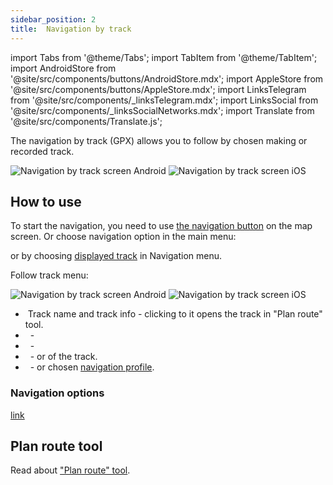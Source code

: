 ```yaml
---
sidebar_position: 2
title:  Navigation by track
---
```


import Tabs from '@theme/Tabs';
import TabItem from '@theme/TabItem';
import AndroidStore from '@site/src/components/buttons/AndroidStore.mdx';
import AppleStore from '@site/src/components/buttons/AppleStore.mdx';
import LinksTelegram from '@site/src/components/_linksTelegram.mdx';
import LinksSocial from '@site/src/components/_linksSocialNetworks.mdx';
import Translate from '@site/src/components/Translate.js';

The navigation by track (GPX) allows you to follow by chosen making or recorded track.

![Navigation by track screen Android](@site/static/img/navigation/gpx/navigation_gpx_android.png) ![Navigation by track screen iOS](@site/static/img/navigation/gpx/navigation_gpx_ios.png)

## How to use

To start the navigation, you need to use [the navigation button](/docs/documentation/widgets/map-buttons#directions) on the map screen. Or choose navigation option in the main menu:

<Translate android="true" ids="android_button_seq"/> <Translate android="true" ids="shared_string_menu,shared_string_navigation,shared_string_options,follow_track"/>

<p> </p>

<Translate ios="true" ids="ios_button_seq"/> <Translate ios="true" ids="menu,routing_settings,shared_string_options,gpx_navigation"/>

<p> </p>

or by choosing [displayed track](/docs/documentation/navigation/route-navigation#displayed-tracks) in Navigation menu.

Follow track menu:

![Navigation by track screen Android](@site/static/img/navigation/gpx/navigation_gpx_follow_track_android.png) ![Navigation by track screen iOS](@site/static/img/navigation/gpx/navigation_gpx_follow_track_ios.png)

- &nbsp;Track name and track info - clicking to it opens the track in "Plan route" tool.
- &nbsp;<Translate android="true" ids="select_another_track"/> -
- &nbsp;<Translate android="true" ids="gpx_option_reverse_route"/> -
- &nbsp;<Translate android="true" ids="pass_whole_track_descr"/> - <Translate android="true" ids="start_of_the_track"/> or <Translate android="true" ids="nearest_point"/> of the track.
- &nbsp;<Translate android="true" ids="nav_type_hint"/> - <Translate android="true" ids="routing_profile_straightline"/> or chosen [navigation profile](/docs/documentation/personal/profiles#navigation-settings).


### Navigation options

[link](/docs/documentation/navigation/route-navigation#navigation-options)

## Plan route tool

Read about ["Plan route" tool](/docs/documentation/plan-route/create-route).

